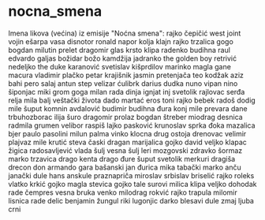 # nocna_smena
Imena likova (većina) iz emisije "Noćna smena":
rajko čepičić
west joint
vojin ešarpa
vasa disnotor
ronald napor
kolja klajn
rajko trzalica
gogo bogdan
milutin prelet
dragomir glas
krsto klipa
radenko budihna
raul edvardo galjas
božidar božo kamdžija
jadranko the golden boy retrivić
nedeljko the duke karanović
svetislav kišprdilov
marinko magla
gane macura
vladimir plačko
petar krajišnik
jasmin pretenjača
teo kodžak
aziz bahi
pero salaj
antun step
velizar ćulibrk
darius dudka
nuno vipan
nino šiponjac
miki grom
goga milan
rada dinja
ignjat inj
svetolik rajlovac
serđa relja
mila balj
veštački života
dado martać
eros toni
rajko bebek
radoš dodig
mile šuput
komnin avdalović
budimir budihna
đura konj
mile prevara
dane trbuhozborac
ilija šuro
dragomir prolaz
bogdan štreber
miodrag desnica
radmila grumen
velibor raspiš
lajko pasković
krunoslav sprka
đoka mazalica
bjer paulo pasolini
milun palma
vinko klocna
drug ostoja drenovac
velimir plajvaz
mile krutić
steva časki
dragan marijalica
gojko david
veljko klapac
žigica radosavljević
vlada šulj
vesna šulj
leri mozgovski
zdravko šormaz
marko trzavica
drago kenta
drago đure šuput
svetolik merkuri
dragiša drecon
don armando
gara bašanski
jan đurica
mika tabački
marko anču
janački dule
hans anskule
praznapriča miroslav
srbislav briselić
rajko roleks
vlatko krkić
gojko magla
stevica gojko
tale surovi
milica klipa
veljko dohodak
rade čempres
vesna bruka
venko
milodrag rokvić
rajko trapula
milomir lisnica
rade delic
benjamin žungul
riki lugonjic
darko blesavi
dule zmaj
ljuba crni
